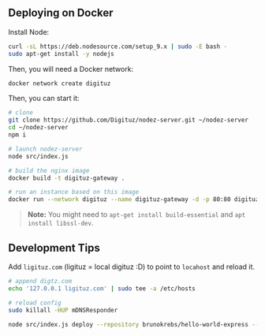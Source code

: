 ## Deploying on Docker

Install Node:

```bash
curl -sL https://deb.nodesource.com/setup_9.x | sudo -E bash -
sudo apt-get install -y nodejs
```

Then, you will need a Docker network:

```bash
docker network create digituz
```

Then, you can start it:

```bash
# clone
git clone https://github.com/Digituz/nodez-server.git ~/nodez-server
cd ~/nodez-server
npm i

# launch nodez-server
node src/index.js

# build the nginx image
docker build -t digituz-gateway .

# run an instance based on this image
docker run --network digituz --name digituz-gateway -d -p 80:80 digituz-gateway
```

> **Note:** You might need to `apt-get install build-essential` and `apt install libssl-dev`.

## Development Tips

Add `ligituz.com` (ligituz = local digituz :D) to point to `locahost` and reload it.

```bash
# append digtz.com
echo '127.0.0.1 ligituz.com' | sudo tee -a /etc/hosts

# reload config
sudo killall -HUP mDNSResponder
```


```bash
node src/index.js deploy --repository brunokrebs/hello-world-express --subdomain hello --port 3000
```
